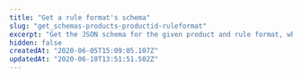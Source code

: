 ```yaml
---
title: "Get a rule format's schema"
slug: "get_schemas-products-productid-ruleformat"
excerpt: "Get the JSON schema for the given product and rule format, which you can use to validate a rule tree object. Note that your rule tree may still fail to activate if you specify features that are optional within the schema for a product but not currently supported on your contract. To validate the set of currently available features you want to activate, run [List available behaviors](https://papi-akamai.readme.io/reference-link/get_properties-propertyid-versions-propertyversion-available-behaviors) and [List available criteria](https://papi-akamai.readme.io/reference/propertiespropertyidversionspropertyversionavailable-criteria#get_properties-propertyid-versions-propertyversion-available-criteria)."
hidden: false
createdAt: "2020-06-05T15:09:05.107Z"
updatedAt: "2020-06-10T13:51:51.502Z"
---
```

